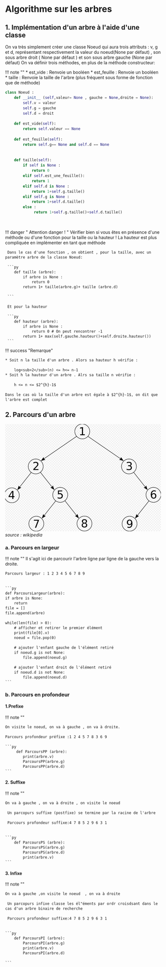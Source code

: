 # Algorithme sur les arbres 

## 1. Implémentation d'un  arbre à l'aide d'une classe 

On va très simplement créer une classe Noeud qui aura trois attributs : v, g et d, représentant respectivement la valeur du noeud(None par défaut) , son sous arbre droit ( None par défaut ) et son sous arbre gauche (None par défaut)
On va définir trois méthodes, en plus de la méthode constructeur:

!!! note ""
    * est_vide : Renvoie un booléen 
    * est_feuille : Renvoie un booléen 
    * taille : Renvoie la taille de l'arbre 
     (plus fréquent sous forme de fonction que de méthode) 
    


```py
class Noeud :
    def __init__ (self,valeur= None , gauche = None,droite = None):
        self.v = valeur
        self.g = gauche
        self.d = droit

    def est_vide(self):
        return self.valeur == None 

    def est_feuille(self):
        return self.g== None and self.d == None 
    
     
    def taille(self):
        if self is None :
            return 0
        elif self.est_une_feuille():
            return 1
        elif self.d is None :
            return 1+self.g.taille()
        elif self.g is None :
            return 1+self.d.taille()
        else :
             return 1+self.g.taille()+self.d.taille()

    
```
!!! danger " Attention danger ! "
     Vérifier bien si vous êtes en présence d'une méthode ou d'une fonction pour la taille ou la hauteur !
     La hauteur est plus compliquée en implémenter en tant que méthode 

     Dans le cas d'une fonction , on obtient , pour la taille, avec un paramètre arbre de la classe Noeud:

     ```py
        def taille (arbre):
            if arbre is None :
                return 0
            return 1+ taille(arbre.g)+ taille (arbre.d)

     ```

     Et pour la hauteur 

     ```py
        def hauteur (arbre):
            if arbre is None :
                return 0 # On peut rencontrer -1
            return 1+ max(self.gauche.hauteur()+self.droite.hauteur())
     ``` 
!!! success "Remarque"

    * Soit n la taille d'un arbre . Alors sa hauteur h vérifie :

        log<sub>2</sub>(n) <= h<= n-1
    * Soit h la hauteur d'un arbre . Alrs sa taille n vérifie :
  
        h <= n <= $2^{h}-1$

    Dans le cas où la taille d'un arbre est égale à $2^{h}-1$, on dit que l'arbre est complet 


## 2. Parcours d'un arbre 
   ![arbre ](arbre.png)   *source : wikipedia*
### a. Parcours en largeur 
 !!! note ""
    Il s'agit ici de parcourir l'arbre ligne par ligne de la gauche     vers la droite.

    Parcours largeur : 1 2 3 4 5 6 7 8 9


    ```py
    def ParcoursLargeur(arbre):
    if arbre is None:
        return 
    file = []
    file.append(arbre)
 
    while(len(file) > 0):
        # afficher et retirer le premier élément
        print(file[0].v)
        noeud = file.pop(0)
 
        # ajouter l'enfant gauche de l'élément retiré
        if noeud.g is not None:
            file.append(noeud.g)
 
        # ajouter l'enfant droit de l'élément retiré
        if noeud.d is not None:
            file.append(noeud.d)
    ```

### b. Parcours en profondeur 

#### 1.Prefixe 
!!! note ""

    On visite le noeud, on va à gauche , on va à droite.
   
    Parcours profondeur préfixe :1 2 4 5 7 8 3 6 9

    ```py
         def ParcoursPP (arbre):
            print(arbre.v)
            ParcoursPP(arbre.g)
            ParcoursPP(arbre.d)
    ```
#### 2. Suffixe
  
 !!! note ""

    On va à gauche , on va à droite , on visite le noeud

     Un parcopurs suffixe (postfixe) se termine par la racine de l'arbre 
   
     Parcours profondeur suffixe:4 7 8 5 2 9 6 3 1


    ```py
        def ParcoursPS (arbre):        
            ParcoursPS(arbre.g)
            ParcoursPS(arbre.d)
            print(arbre.v)
    ```
 #### 3. Infixe
  
 !!! note ""

    On va à gauche ,on visite le noeud  , on va à droite 

     Un parcopurs infixe classe les él"éments par ordr croisdsant dans le cas d'un arbre binaire de recherche
   
     Parcours profondeur suffixe:4 7 8 5 2 9 6 3 1


    ```py
        def ParcoursPI (arbre):        
            ParcoursPI(arbre.g)
            print(arbre.v)
            ParcoursPI(arbre.d)
            
    ```
 
